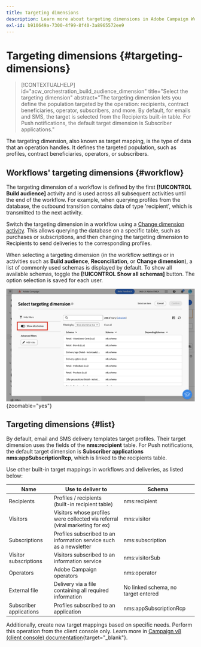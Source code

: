 ```yaml
---
title: Targeting dimensions
description: Learn more about targeting dimensions in Adobe Campaign Web
exl-id: b910649a-7300-4f99-8f40-3a8965572ee9
---
```

# Targeting dimensions {#targeting-dimensions}

>[!CONTEXTUALHELP]
>id="acw_orchestration_build_audience_dimension"
>title="Select the targeting dimension"
>abstract="The targeting dimension lets you define the population targeted by the operation: recipients, contract beneficiaries, operator, subscribers, and more. By default, for emails and SMS, the target is selected from the Recipients built-in table. For Push notifications, the default target dimension is Subscriber applications."

The targeting dimension, also known as target mapping, is the type of data that an operation handles. It defines the targeted population, such as profiles, contract beneficiaries, operators, or subscribers.

## Workflows' targeting dimensions {#workflow}

The targeting dimension of a workflow is defined by the first **[!UICONTROL Build audience]** activity and is used across all subsequent activities until the end of the workflow. For example, when querying profiles from the database, the outbound transition contains data of type 'recipient', which is transmitted to the next activity.

Switch the targeting dimension in a workflow using a [Change dimension activity](../workflows/activities/change-dimension.md). This allows querying the database on a specific table, such as purchases or subscriptions, and then changing the targeting dimension to Recipients to send deliveries to the corresponding profiles.

When selecting a targeting dimension (in the workflow settings or in activities such as **Build audience**, **Reconciliation**, or **Change dimension**), a list of commonly used schemas is displayed by default. To show all available schemas, toggle the **[!UICONTROL Show all schemas]** button. The option selection is saved for each user.

![Screenshot showing the targeting dimension interface with the "Show all schemas" button enabled.](assets/targeting-dimension-show-all.png){zoomable="yes"}

## Targeting dimensions {#list}

By default, email and SMS delivery templates target profiles. Their target dimension uses the fields of the **nms:recipient** table. For Push notifications, the default target dimension is **Subscriber applications nms:appSubscriptionRcp**, which is linked to the recipients table.

Use other built-in target mappings in workflows and deliveries, as listed below:

| Name                  | Use to deliver to                                     | Schema                 |
|-----------------------|-------------------------------------------------------|-------------------------|
| Recipients            | Profiles / recipients (built-in recipient table)      | nms:recipient           |
| Visitors              | Visitors whose profiles were collected via referral (viral marketing for ex)    | mns:visitor |
| Subscriptions         | Profiles subscribed to an information service such as a newsletter | nms:subscription |
| Visitor subscriptions | Visitors subscribed to an information service         | nms:visitorSub          |
| Operators             | Adobe Campaign operators                              | nms:operator            |
| External file         | Delivery via a file containing all required information | No linked schema, no target entered |
| Subscriber applications | Profiles subscribed to an application               | nms:appSubscriptionRcp  |

Additionally, create new target mappings based on specific needs. Perform this operation from the client console only. Learn more in [Campaign v8 (client console) documentation](https://experienceleague.adobe.com/docs/campaign/campaign-v8/audience/add-profiles/target-mappings.html#new-mapping){target="_blank"}.